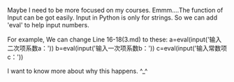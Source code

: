Maybe I need to be more focused on my courses.
Emmm....The function of Input can be got easily.
Input in Python is only for strings.
So we can add 'eval' to help input numbers.

For example,
We can change Line 16-18(3.md) to these:
a=eval(input('输入二次项系数a：'))
b=eval(input('输入一次项系数b：'))
c=eval(input('输入常数项c：'))

I want to know more about why this happens. ^_^
